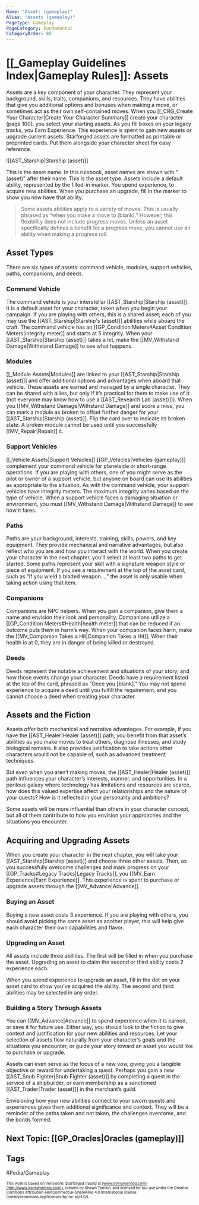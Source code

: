 ```yaml
---
Name: "Assets (gameplay)"
Alias: "Assets (gameplay)"
PageType: Gameplay
PageCategory: Fundamental
CategoryOrder: 80
---
```

# [[_Gameplay Guidelines Index|Gameplay Rules]]: Assets
Assets are a key component of your character. They represent your background, skills, traits, companions, and resources. They have abilities that give you additional options and bonuses when making a move, or sometimes act as their own self-contained moves. When you [[_CRG_Create Your Character|Create Your Character Summary]] create your character (page 100), you select your starting assets. As you fill boxes on your legacy tracks, you Earn Experience. This experience is spent to gain new assets or upgrade current assets. Starforged assets are formatted as printable or preprinted cards. Put them alongside your character sheet for easy reference.

![[AST_Starship|Starship (asset)]]

This is the asset name. In this rulebook, asset names are shown with "(asset)" after their name. 
This is the asset type.
Assets include a default ability, represented by the filled-in marker.
You spend experience, to acquire new abilities. When you purchase an upgrade, fill in the marker to show you now have that ability.

> Some assets abilities apply to a variety of moves. This is usually phrased as “when you make a move to [blank].” However, this flexibility does not include progress moves. Unless an asset specifically defines a benefit for a progress move, you cannot use an ability when making a progress roll.

## Asset Types
There are six types of assets: command vehicle, modules, support vehicles, paths, companions, and deeds.

### Command Vehicle
The command vehicle is your interstellar [[AST_Starship|Starship (asset)]]. It is a default asset for your character, taken when you begin your campaign. If you are playing with others, this is a shared asset; each of you may use the [[AST_Starship|Starship's (asset)]] abilities while aboard the craft. The command vehicle has an [[GP_Condition Meters#Asset Condition Meters|integrity meter]] and starts at 5 integrity. When your [[AST_Starship|Starship (asset)]] takes a hit, make the [[MV_Withstand Damage|Withstand Damage]] to see what happens.

### Modules
[[_Module Assets|Modules]] are linked to your [[AST_Starship|Starship (asset)]] and offer additional options and advantages when aboard that vehicle. These assets are earned and managed by a single character. They can be shared with allies, but only if it’s practical for them to make use of it (not everyone may know how to use a [[AST_Research Lab (asset)]]). When you [[MV_Withstand Damage|Withstand Damage]] and score a miss, you can mark a module as broken to offset further danger for your [[AST_Starship|Starship (asset)]]. Flip the card over to indicate its broken state. A broken module cannot be used until you successfully [[MV_Repair|Repair]] it.

### Support Vehicles
[[_Vehicle Assets|Support Vehicles]]  [[GP_Vehicles|Vehicles (gameplay)]] complement your command vehicle for planetside or short-range operations. If you are playing with others, one of you might serve as the pilot or owner of a support vehicle, but anyone on board can use its abilities as appropriate to the situation. As with the command vehicle, your support vehicles have integrity meters. The maximum integrity varies based on the type of vehicle. When a support vehicle faces a damaging situation or environment, you must [[MV_Withstand Damage|Withstand Damage]] to see how it fares.

### Paths
Paths are your background, interests, training, skills, powers, and key equipment. They provide mechanical and narrative advantages, but also reflect who you are and how you interact with the world. When you create your character in the next chapter, you’ll select at least two paths to get started. Some paths represent your skill with a signature weapon style or piece of equipment. If you see a requirement at the top of the asset card, such as “If you wield a bladed weapon…,” the asset is only usable when taking action using that item.

### Companions
Companions are NPC helpers. When you gain a companion, give them a name and envision their look and personality. Companions utilize a [[GP_Condition Meters#Health|health meter]] that can be reduced if an outcome puts them in harm’s way. When your companion faces harm, make the [[MV_Companion Takes a Hit|Companion Takes a Hit]]. When their health is at 0, they are in danger of being killed or destroyed.

### Deeds
Deeds represent the notable achievement and situations of your story, and how those events change your character. Deeds have a requirement listed at the top of the card, phrased as “Once you \[blank\].” You may not spend experience to acquire a deed until you fulfill the requirement, and you cannot choose a deed when creating your character.

## Assets and the Fiction
Assets offer both mechanical and narrative advantages. For example, if you have the [[AST_Healer|Healer (asset)]] path, you benefit from that asset’s abilities as you make moves to treat others, diagnose illnesses, and study biological remains. It also provides justification to take actions other characters would not be capable of, such as advanced treatment techniques.

But even when you aren’t making moves, the [[AST_Healer|Healer (asset)]] path influences your character’s interests, manner, and opportunities. In a perilous galaxy where technology has limitations and resources are scarce, how does this valued expertise affect your relationships and the nature of your quests? How is it reflected in your personality and ambitions?

Some assets will be more influential than others in your character concept, but all of them contribute to how you envision your approaches and the situations you encounter.

## Acquiring and Upgrading Assets
When you create your character in the next chapter, you will take your [[AST_Starship|Starship (asset)]] and choose three other assets. Then, as you successfully overcome challenges and mark progress on your [[GP_Tracks#Legacy Tracks|Legacy Tracks]], you [[MV_Earn Experience|Earn Experience]]. This experience is spent to purchase or upgrade assets through the [[MV_Advance|Advance]].

### Buying an Asset
Buying a new asset costs 3 experience. If you are playing with others, you should avoid picking the same asset as another player, this will help give each character their own capabilities and flavor.

### Upgrading an Asset
All assets include three abilities. The first will be filled in when you purchase the asset. Upgrading an asset to claim the second or third ability costs 2 experience each.

When you spend experience to upgrade an asset, fill in the dot on your asset card to show you’ve acquired the ability. The second and third abilities may be selected in any order.

### Building a Story Through Assets
You can [[MV_Advance|Advance]] to spend experience when it is earned, or save it for future use. Either way, you should look to the fiction to give context and justification for your new abilities and resources. Let your selection of assets flow naturally from your character’s goals and the situations you encounter, or guide your story toward an asset you would like to purchase or upgrade.

Assets can even serve as the focus of a new vow, giving you a tangible objective or reward for undertaking a quest. Perhaps you gain a new [[AST_Snub Fighter|Snub Fighter (asset)]] by completing a quest in the service of a shipbuilder, or earn membership as a sanctioned [[AST_Trader|Trader (asset)]] in the merchant’s guild.

Envisioning how your new abilities connect to your sworn quests and experiences gives them additional significance and context. They will be a reminder of the paths taken and not taken, the challenges overcome, and the bonds formed.

## Next Topic: [[GP_Oracles|Oracles (gameplay)]]

## Tags
#Pedia/Gameplay 

<font size=-2>This work is based on Ironsworn: Starforged (found at [www.ironswornrpg.com](http://www.ironswornrpg.com)), created by Shawn Tomkin, and licensed for our use under the Creative Commons Attribution-NonCommercial-ShareAlike 4.0 International license  (creativecommons.org/licenses/by-nc-sa/4.0/).</font>
